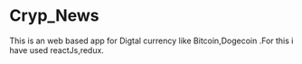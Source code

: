 # Cryp_News
This is an web based app for Digtal currency like Bitcoin,Dogecoin .For this i have used reactJs,redux.

